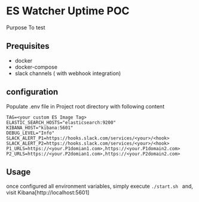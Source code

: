 # ES Watcher Uptime POC

Purpose To test
## Prequisites
- docker
- docker-compose
- slack channels ( with webhook integration)

## configuration

Populate .env file in Project root directory with following content

```
TAG=<your custom ES Image Tag>
ELASTIC_SEARCH_HOSTS="elasticsearch:9200"
KIBANA_HOST="kibana:5601"
DEBUG_LEVEL="Info"
SLACK_ALERT_P1=https://hooks.slack.com/services/<your>/<hook>
SLACK_ALERT_P2=https://hooks.slack.com/services/<your>/<hook>
P1_URLS=https://<your.P1domian1.com>,https://<your.P1domain2.com>
P2_URLS=https://<your.P2domian1.com>,https://<your.P2domain2.com>
```

## Usage
 once configured all environment variables, simply execute `./start.sh ` and, visit Kibana[http://localhost:5601]
 